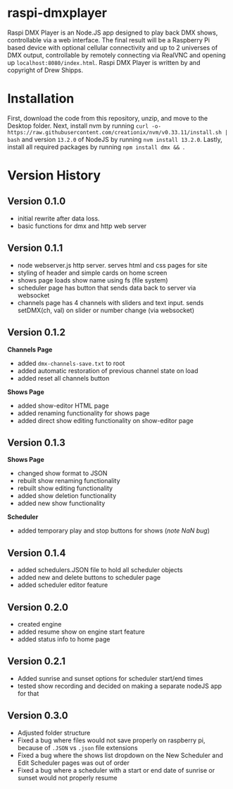 # raspi-dmxplayer
Raspi DMX Player is an Node.JS app designed to play back DMX shows, controllable via a web interface. The final result will be a Raspberry Pi based device with optional cellular connectivity and up to 2 universes of DMX output, controllable by remotely connecting via RealVNC and opening up `localhost:8080/index.html`. Raspi DMX Player is written by and copyright of Drew Shipps.


# Installation
First, download the code from this repository, unzip, and move to the Desktop folder.
Next, install nvm by running `curl -o- https://raw.githubusercontent.com/creationix/nvm/v0.33.11/install.sh | bash` and version `13.2.0` of NodeJS by running `nvm install 13.2.0`.
Lastly, install all required packages by running `npm install dmx && `.


# Version History
## Version 0.1.0 
- initial rewrite after data loss. 
- basic functions for dmx and http web server

## Version 0.1.1 
- node webserver.js http server. serves html and css pages for site
- styling of header and simple cards on home screen
- shows page loads show name using fs (file system)
- scheduler page has button that sends data back to server via websocket
- channels page has 4 channels with sliders and text input. sends setDMX(ch, val) on slider or number change (via websocket)

## Version 0.1.2
**Channels Page**
- added `dmx-channels-save.txt` to root
- added automatic restoration of previous channel state on load
- added reset all channels button

**Shows Page**
- added show-editor HTML page
- added renaming functionality for shows page
- added direct show editing functionality on show-editor page

## Version 0.1.3
**Shows Page**
- changed show format to JSON
- rebuilt show renaming functionality
- rebuilt show editing functionality
- added show deletion functionality
- added new show functionality

**Scheduler**
- added temporary play and stop buttons for shows (*note NaN bug*)

## Version 0.1.4
- added schedulers.JSON file to hold all scheduler objects
- added new and delete buttons to scheduler page
- added scheduler editor feature

## Version 0.2.0
- created engine
- added resume show on engine start feature
- added status info to home page

## Version 0.2.1
- Added sunrise and sunset options for scheduler start/end times
- tested show recording and decided on making a separate nodeJS app for that

## Version 0.3.0
- Adjusted folder structure
- Fixed a bug where files would not save properly on raspberry pi, because of `.JSON` vs `.json` file extensions
- Fixed a bug where the shows list dropdown on the New Scheduler and Edit Scheduler pages was out of order
- Fixed a bug where a scheduler with a start or end date of sunrise or sunset would not properly resume

